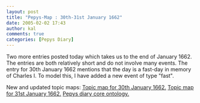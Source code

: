```yaml
---
layout: post
title: "Pepys-Map : 30th-31st January 1662"
date: 2005-02-02 17:43
author: kal
comments: true
categories: [Pepys Diary]
---
```

Two more entries posted today which takes us to the end of January 1662. The entries are both relatively short and do not involve many events. The entry for 30th January 1662 mentions that the day is a fast-day in memory of Charles I. To model this, I have added a new event of type "fast".

<!--more-->
New and updated topic maps:
<a href="http://www.techquila.com/blog/archives/16620130.ltm">Topic map for 30th January 1662.</a>
<a href="http://www.techquila.com/blog/archives/16620131.ltm">Topic map for 31st January 1662.</a>
<a href="http://www.techquila.com/blog/archives/pepys-diary-ontology.ltm">Pepys diary core ontology.</a>

